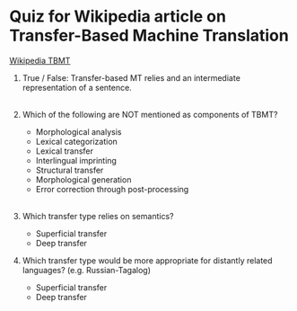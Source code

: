 # Quiz for Wikipedia article on Transfer-Based Machine Translation

[Wikipedia TBMT](https://en.wikipedia.org/wiki/Transfer-based_machine_translation)

1. True / False: Transfer-based MT relies and an intermediate representation of a sentence.<br/><br/>

1. Which of the following are NOT mentioned as components of TBMT?
   * Morphological analysis
   * Lexical categorization
   * Lexical transfer
   * Interlingual imprinting
   * Structural transfer
   * Morphological generation
   * Error correction through post-processing<br/><br/>

1. Which transfer type relies on semantics?
   * Superficial transfer
   * Deep transfer

1. Which  transfer type would be more appropriate for distantly related languages? (e.g. Russian-Tagalog)
   * Superficial transfer
   * Deep transfer<br/><br/>
